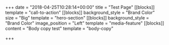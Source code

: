 +++
date = "2018-04-25T10:28:14+00:00"
title = "Test Page"
[[blocks]]
template = "call-to-action"
[[blocks]]
background_style = "Brand Color"
size = "Big"
template = "hero-section"
[[blocks]]
background_style = "Brand Color"
image_position = "Left"
template = "media-feature"
[[blocks]]
content = "Body copy test"
template = "body-copy"

+++
